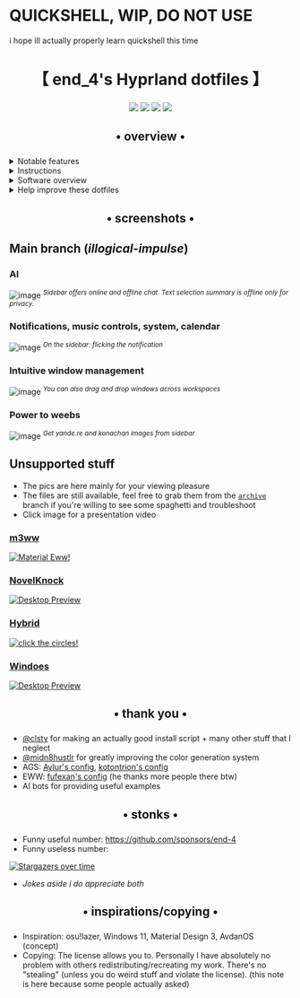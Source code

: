# QUICKSHELL, WIP, DO NOT USE

i hope ill actually properly learn quickshell this time

<div align="center">
    <h1>【 end_4's Hyprland dotfiles 】</h1>
    <h3></h3>
</div>

<div align="center"> 

![](https://img.shields.io/github/last-commit/end-4/dots-hyprland?&style=for-the-badge&color=FFB1C8&logoColor=D9E0EE&labelColor=292324)
![](https://img.shields.io/github/stars/end-4/dots-hyprland?style=for-the-badge&logo=andela&color=FFB686&logoColor=D9E0EE&labelColor=292324)
[![](https://img.shields.io/github/repo-size/end-4/dots-hyprland?color=CAC992&label=SIZE&logo=googledrive&style=for-the-badge&logoColor=D9E0EE&labelColor=292324)](https://github.com/end-4/hyprland)
![](https://img.shields.io/badge/issues-skill-green?style=for-the-badge&color=CCE8E9&logoColor=D9E0EE&labelColor=292324) 
</a>

</div>

<div align="center">
    <h2>• overview •</h2>
    <h3></h3>
</div>


 <details> 
  <summary>Notable features</summary>
     
  - **Overview**: Shows open apps. Type to search/calculate/run
  - **AI**: Gemini, Ollama models and more with configuration
  - **Autogenerated colors**: Accessible and beautiful Material colors based on wallpaper
  - **Transparent installation**: Every command is shown before it's run
</details>
<details> 
  <summary>Instructions</summary>

   - **Prerequisite**: Your system works. That's it. You don't have to reinstall your system!
   - **Automatic**, but guided and transparent, installation for Arch(-based) Linux:
   ```bash
   bash <(curl -s "https://end-4.github.io/dots-hyprland-wiki/setup.sh")
   ```
   - **Manual** installation, other distros and more:
     - See the [Wiki](https://end-4.github.io/dots-hyprland-wiki/en/i-i/01setup/)
     - (_Available in: English, Vietnamese, and Simplified Chinese. Translations are welcome._)
    
   - **Default keybinds**: Parts similar to Windows and GNOME. Hit Super+/ for a list.
     <details> 
       <summary>Here's an image, just in case...</summary>
    
       ![image](https://github.com/user-attachments/assets/dff2f842-5458-4f5a-89ec-3979095574de)

     </details>

</details>

<details>
  <summary>Software overview</summary>


  | Software | Purpose |
  | ------------- | ------------- |
  | [Hyprland](https://github.com/hyprwm/hyprland) | The compositor (for noobs, you can just call it a window manager) |
  | [AGS](https://github.com/Aylur/ags) | A GTK widget system, responsible for the status bar, sidebars, etc. |
  | [Fuzzel](https://mark.stosberg.com/fuzzel-a-great-dmenu-and-rofi-altenrative-for-wayland/) | For clipboard and emoji picker |


  - For a more comprehensive list of dependencies, see [scriptdata/dependencies.conf](https://github.com/end-4/dots-hyprland/blob/main/scriptdata/dependencies.conf)
</details>

<details> 
  <summary>Help improve these dotfiles</summary>
    
   - Join the [discussions](https://github.com/end-4/dots-hyprland/discussions)
   - If you'd like to suggest fixes or a new widget, feel free to [open an issue](https://github.com/end-4/dots-hyprland/issues/new/choose)
</details>

<div align="center">
    <h2>• screenshots •</h2>
    <h3></h3>
</div>

## Main branch (*illogical-impulse*)

### AI
![image](https://github.com/user-attachments/assets/9d7af13f-89ef-470d-ba78-d2288b79cf60)
_<sup>Sidebar offers online and offline chat. Text selection summary is offline only for privacy.</sup>_

### Notifications, music controls, system, calendar
![image](https://github.com/end-4/dots-hyprland/assets/97237370/406b72b6-fa38-4f0d-a6c4-4d7d5d5ddcb7)
_<sup>On the sidebar: flicking the notification</sup>_

### Intuitive window management
![image](https://github.com/user-attachments/assets/02983b9b-79ba-4c25-8717-90bef2357ae5)
_<sup>You can also drag and drop windows across workspaces</sup>_

### Power to weebs
![image](https://github.com/user-attachments/assets/bbb332ec-962a-4e88-a95b-486d0bd8ce76)
_<sup>Get yande.re and konachan images from sidebar</sup>_

## Unsupported stuff

- The pics are here mainly for your viewing pleasure
- The files are still available, feel free to grab them from the [`archive`](https://github.com/end-4/dots-hyprland/tree/archive) branch if you're willing to see some spaghetti and troubleshoot
- Click image for a presentation video

### [m3ww](https://github.com/end-4/dots-hyprland/tree/archive)
   <a href="https://streamable.com/85ch8x">
    <img src="https://github.com/end-4/dots-hyprland/assets/97237370/09533e64-b6d7-47eb-a840-ee90c6776adf" alt="Material Eww!">
   </a>

### [NovelKnock](https://github.com/end-4/dots-hyprland/tree/archive)
   <a href="https://streamable.com/7vo61k">
    <img src="https://github.com/end-4/dots-hyprland/assets/97237370/42903d03-bf6f-49d4-be7f-dd77e6cb389d" alt="Desktop Preview">
   </a>

### [Hybrid](https://github.com/end-4/dots-hyprland/tree/archive)
   <a href="https://streamable.com/4oogot">
    <img src="https://github.com/end-4/dots-hyprland/assets/97237370/190deb1e-f6f5-46ce-8cf0-9b39944c079d" alt="click the circles!">
   </a>

### [Windoes](https://github.com/end-4/dots-hyprland/tree/archive)
   <a href="https://streamable.com/5qx614">
    <img src="https://github.com/end-4/dots-hyprland/assets/97237370/b15317b1-f295-49f5-b90c-fb6328b8d886" alt="Desktop Preview">
   </a>

<div align="center">
    <h2>• thank you •</h2>
    <h3></h3>
</div>

 - [@clsty](https://github.com/clsty) for making an actually good install script + many other stuff that I neglect
 - [@midn8hustlr](https://github.com/midn8hustlr) for greatly improving the color generation system
 - AGS: [Aylur's config](https://github.com/Aylur/dotfiles/tree/ags-pre-ts), [kotontrion's config](https://github.com/kotontrion/dotfiles)
 - EWW: [fufexan's config](https://github.com/fufexan/dotfiles) (he thanks more people there btw)
 - AI bots for providing useful examples

<div align="center">
    <h2>• stonks •</h2>
    <h3></h3>
</div>

- Funny useful number: https://github.com/sponsors/end-4
- Funny useless number:

[![Stargazers over time](https://starchart.cc/end-4/dots-hyprland.svg?variant=adaptive)](https://starchart.cc/end-4/dots-hyprland)

- *Jokes aside i do appreciate both*


<div align="center">
    <h2>• inspirations/copying •</h2>
    <h3></h3>
</div>

 - Inspiration: osu!lazer, Windows 11, Material Design 3, AvdanOS (concept)
 - Copying: The license allows you to. Personally I have absolutely no problem with others redistributing/recreating my work. There's no "stealing" (unless you do weird stuff and violate the license). (this note is here because some people actually asked)
